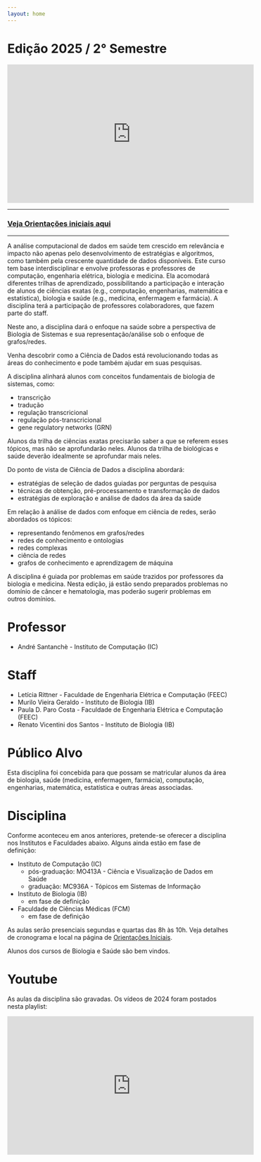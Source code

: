 ```yaml
---
layout: home
---
```


<h1>Edição 2025 / 2&deg; Semestre</h1>

<iframe width="560" height="315" src="https://www.youtube.com/embed/AVrFoHwogAE?si=OmVlMT0HUYG3F4er" title="YouTube video player" frameborder="0" allow="accelerometer; autoplay; clipboard-write; encrypted-media; gyroscope; picture-in-picture; web-share" allowfullscreen></iframe>

<hr>

### [Veja Orientações iniciais aqui](landing.md)

<hr>

A análise computacional de dados em saúde tem crescido em relevância e impacto não apenas pelo desenvolvimento de estratégias e algoritmos, como também pela crescente quantidade de dados disponíveis.
Este curso tem base interdisciplinar e envolve professoras e professores de computação, engenharia elétrica, biologia e medicina. Ela acomodará diferentes trilhas de aprendizado, possibilitando a participação e interação de alunos de ciências exatas (e.g., computação, engenharias, matemática e estatística), biologia e saúde (e.g., medicina, enfermagem e farmácia). A disciplina terá a participação de professores colaboradores, que fazem parte do staff.

Neste ano, a disciplina dará o enfoque na saúde sobre a perspectiva de Biologia de Sistemas e sua representação/análise sob o enfoque de grafos/redes.

Venha descobrir como a Ciência de Dados está revolucionando todas as áreas do conhecimento e pode também ajudar em suas pesquisas.

A disciplina alinhará alunos com conceitos fundamentais de biologia de sistemas, como:
* transcrição
* tradução
* regulação transcricional
* regulação pós-transcricional
* gene regulatory networks (GRN)

Alunos da trilha de ciências exatas precisarão saber a que se referem esses tópicos, mas não se aprofundarão neles. Alunos da trilha de biológicas e saúde deverão idealmente se aprofundar mais neles.

Do ponto de vista de Ciência de Dados a disciplina abordará:
* estratégias de seleção de dados guiadas por perguntas de pesquisa
* técnicas de obtenção, pré-processamento e transformação de dados
* estratégias de exploração e análise de dados da área da saúde

Em relação à análise de dados com enfoque em ciência de redes, serão abordados os tópicos:
* representando fenômenos em grafos/redes
* redes de conhecimento e ontologias
* redes complexas
* ciência de redes
* grafos de conhecimento e aprendizagem de máquina

A disciplina é guiada por problemas em saúde trazidos por professores da biologia e medicina. Nesta edição, já estão sendo preparados problemas no domínio de câncer e hematologia, mas poderão sugerir problemas em outros domínios.

# Professor
* André Santanchè - Instituto de Computação (IC)

# Staff
* Letícia Rittner - Faculdade de Engenharia Elétrica e Computação (FEEC)
* Murilo Vieira Geraldo - Instituto de Biologia (IB)
* Paula D. Paro Costa - Faculdade de Engenharia Elétrica e Computação (FEEC)
* Renato Vicentini dos Santos - Instituto de Biologia (IB)

# Público Alvo
Esta disciplina foi concebida para que possam se matricular alunos da área de biologia, saúde (medicina, enfermagem, farmácia), computação, engenharias, matemática, estatística e outras áreas associadas.

# Disciplina
Conforme aconteceu em anos anteriores, pretende-se oferecer a disciplina nos Institutos e Faculdades abaixo. Alguns ainda estão em fase de definição:
* Instituto de Computação (IC)
  * pós-graduação: MO413A - Ciência e Visualização de Dados em Saúde
  * graduação: MC936A - Tópicos em Sistemas de Informação
* Instituto de Biologia (IB)
  * em fase de definição
* Faculdade de Ciências Médicas (FCM)
  * em fase de definição

As aulas serão presenciais segundas e quartas das 8h às 10h. Veja detalhes de cronograma e local na página de [Orientações Iniciais](landing.md).

Alunos dos cursos de Biologia e Saúde são bem vindos. <!-- Para isso deverão solicitar matrícula na disciplina do IC. A inscrição será aprovada por nós na disciplina. -->

<!-- Como o prazo de matrícula regular se encerrou, se você tiver interesse em cursar a disciplina, ainda é possível inscrever-se na alteração de matrícula, que acontece de 6 a 8 de março. Como a alteração de matrícula acontece depois do início das aulas, você pode começar a cursá-la antes, mesmo que esteja aguardando o período de alteração (veja detalhes no [FAQ](faq.md)). -->

# Youtube
As aulas da disciplina são gravadas. Os vídeos de 2024 foram postados nesta playlist: 

<iframe width="560" height="315" src="https://www.youtube.com/embed/videoseries?si=M3lEUyaTPbRwRX97&amp;list=PL3JRjVnXiTBYh6TXRmCwfG_9UFfxRIX_J" title="YouTube video player" frameborder="0" allow="accelerometer; autoplay; clipboard-write; encrypted-media; gyroscope; picture-in-picture; web-share" allowfullscreen></iframe>